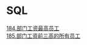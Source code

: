 # SQL
[184.部门工资最高员工](https://leetcode-cn.com/problems/department-highest-salary/)<br>
[185.部门工资前三高的所有员工](https://leetcode-cn.com/problems/department-top-three-salaries/)
